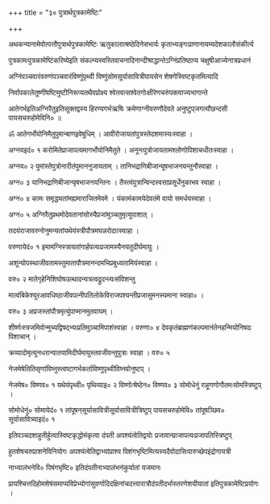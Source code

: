 +++
title = "३० पुत्रार्थपुत्रकामेष्टिः"

+++

अथकन्यानामेवोत्पत्तौपुत्रार्थपुत्रकामेष्टिः ऋतुकालात्षष्ठेदिनेसभार्यः कृताभ्यङ्गःप्राणानायम्यदेशकालौसंकीर्त्य

पुत्रकामःपुत्रकामेष्टिंकरिष्येइति संकल्प्यस्वस्तिवाचनादिनान्दीश्राद्धान्तेऽग्निंप्रतिष्ठाप्य चक्षुषीआज्येनात्रप्रधानं

अग्निंपञ्चवारंवरुणंपञ्चवारंविष्णुंपृथ्वी विष्णुंसोमसूर्यासावित्रीपायसेन शेषणेस्विष्टकृतमित्यादि

निर्वापकालेतूष्णींषष्टिमुष्टीनिरूप्यतथैवप्रोक्ष्य श्वेतवत्सश्वेतगोःक्षीरेणचरुंपक्त्वाज्यभागान्ते

आतेगर्भइतिअग्निरैतुइतिसूक्तद्वस्य हिरण्यगर्भऋषिः क्रमेणाग्नीवरुणौदेवते अनुष्टुप्‌जगत्यौछन्दसी पायसचरुहोमेविनि० ॥

ॐ आतेगर्भोयोनिमैतुपुमान्बाणइवेषुधिम् । आवीरोजायतांपुत्रस्तेदशमास्यःस्वाहा ।

अग्नयइदं० १ करोमितेप्राजापत्यमागर्भोयोनिमैतुते । अनूनःपुत्रोजायतामश्लोणोपिशाचधीतःस्वाहा ।

अग्नय० २ पुमांस्तेपुत्रोनारीतंपुमाननुजायताम् । तानिभद्राणिबीजान्यूषभाजनयन्तुनौस्वाहा ।

अग्न० ३ यानिभद्राणिबीजान्यृषभाजनयन्तिनः । तैस्त्वंपुत्रान्विन्दस्वसाप्रसूर्धेनुकाभव स्वाहा ।

अग्न० ४ कामः समृद्ध्यतांमह्यमाराजितमेवमे । यंकामंकामयेदेवतंमे वायो समर्धयस्वाहा ।

अग्न० ५ अग्निरैतुप्रथमोदेवतानांसोस्यैप्रजांमुञ्चतुमृत्युपाशात् ।

तदयंराजावरुनोनुमन्यतांयथेयंस्त्रीपौत्रमघन्नरोदात्स्वाहा ।

वरुणायेदं० १ इमामग्निस्त्रायतांगार्हपत्यःप्रजामस्यैनयतुदीर्घमायुः ।

अशून्योपस्थाजीवतामस्तुमातापौत्रमानन्दमभिप्रबुध्यतामियंस्वाहा ।

वरु० २ मातेगृहेनिशिघोषउत्थादन्यत्रत्वद्रुदन्त्यःसंविशन्तु

मात्वंबिकेश्युरआवधिष्ठाजीवपत्नीपतिलोकेविराजपश्यन्तीप्रजासुमनस्यमाना स्वाहा० ।

वरु० ३ अप्रजस्तांपौत्रमृत्युंपाप्मानमुतवाघम् ।

शीर्ष्णःस्त्रजमिवोन्मुच्यद्विषद्भ्यःप्रतिमुञ्चामिपाशंस्वाहा । वरुणा० ४ देवकृतंब्राह्मणंकल्पमानंतेनहन्मियोनिषदः पिशाचान् ।

क्रव्यादोमृत्युनधरान्पातयामिदीर्घमायुस्तवजीवन्तुपुत्राः स्वाहा । वरु० ५

नेजमेषेतितिसृणांविष्नुस्त्वष्टागर्भकर्ताविष्णुपृथ्वीविष्नवोनुष्टप् ।

नेजमेष० विष्णव० १ यथेयंपृथ्वी० पृथिव्याइ० २ विष्णोःश्रेष्ठेन० विष्णव० ३ सोमोधेनुं राहूगणोगौतमःसोमस्त्रिष्टुप् ।

सोमोधेनुं० सोमायेदं० १ तांपूषन्‌सूर्यासावित्रीसूर्यासावित्रीत्रिष्टुप् पायसचरुहोमेवि० तांपूषञ्छिव० सूर्यासावित्र्याइदं० १

इतिपञ्चदशाहुतीर्हुत्वास्विष्टकृद्धोमंकृत्वा दंपती अपश्यंत्वेतिद्वयोः प्रजावान्प्राजापत्यःप्रजापतिस्त्रिष्टुप्

हुतशेषचरुप्राशनेविनियोगः अपश्यंत्वेतिद्वाभ्यांप्राश्य पिशंगभृष्टिमित्यस्यदैवोदासिःपारुच्छेपइंद्रोगायत्री

नाभ्यालंभनेवि० पिषंगभृष्टि० इतिदंपतीनाभ्यालंभनंकुर्यातां यजमानः

प्रायश्चित्तदिहोमशेषंसमाप्यविप्रेभ्योगांसुवर्णादिदक्षिनांचदत्त्वारात्रौदंपतीदर्भास्तरणेशयीयातां इतिपुत्रकामेष्टिप्रयोगः ।
